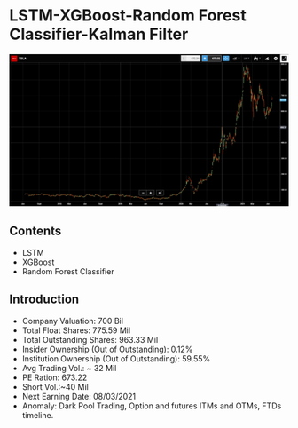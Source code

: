 # LSTM-XGBoost-Random Forest Classifier-Kalman Filter
![CoverIMG](img/cover.png)
## Contents
- LSTM
- XGBoost
- Random Forest Classifier
## Introduction
- Company Valuation: 700 Bil
- Total Float Shares: 775.59 Mil
- Total Outstanding Shares: 963.33 Mil
- Insider Ownership (Out of Outstanding): 0.12%
- Institution Ownership (Out of Outstanding): 59.55%
- Avg Trading Vol.: ~ 32 Mil
- PE Ration: 673.22
- Short Vol.:~40 Mil
- Next Earning Date: 08/03/2021
- Anomaly: Dark Pool Trading, Option and futures ITMs and OTMs, FTDs timeline.

